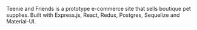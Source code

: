 Teenie and Friends is a prototype e-commerce site that sells boutique pet supplies. Built with Express.js, React, Redux, Postgres, Sequelize and Material-UI.

